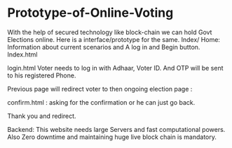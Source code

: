 # Prototype-of-Online-Voting
With the help of secured technology like block-chain we can hold Govt Elections online. Here is a interface/prototype for the same.
Index/ Home: 
Information about current scenarios and A log in and Begin button. Index.html



login.html
Voter needs to log in with Adhaar, Voter ID. And OTP will be sent to his registered Phone.


Previous page will redirect voter to then ongoing election page :
 

confirm.html  :
asking for the confirmation or he can just go back.
 

Thank you and redirect.

 
Backend: This website needs large Servers and fast computational powers. Also Zero downtime  and
maintaining huge live block chain is mandatory.
